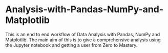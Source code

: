 # Analysis-with-Pandas-NumPy-and-Matplotlib
This is an end to end workflow of Data Analysis with Pandas, NumPy and Matplotlib.
The main aim of this is to give a comprehensive analysis using the Jupyter notebook and getting a user from Zero to Mastery.
